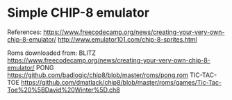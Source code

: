 # Simple CHIP-8 emulator

References:
https://www.freecodecamp.org/news/creating-your-very-own-chip-8-emulator/
http://www.emulator101.com/chip-8-sprites.html

Roms downloaded from:
BLITZ
    https://www.freecodecamp.org/news/creating-your-very-own-chip-8-emulator/
PONG
    https://github.com/badlogic/chip8/blob/master/roms/pong.rom
TIC-TAC-TOE
    https://github.com/dmatlack/chip8/blob/master/roms/games/Tic-Tac-Toe%20%5BDavid%20Winter%5D.ch8

